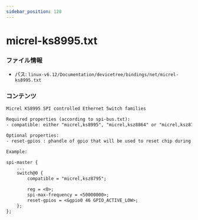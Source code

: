 ```yaml
---
sidebar_position: 120
---
```

# micrel-ks8995.txt

### ファイル情報

- パス: `linux-v6.12/Documentation/devicetree/bindings/net/micrel-ks8995.txt`

### コンテンツ

```txt
Micrel KS8995 SPI controlled Ethernet Switch families

Required properties (according to spi-bus.txt):
- compatible: either "micrel,ks8995", "micrel,ksz8864" or "micrel,ksz8795"

Optional properties:
- reset-gpios : phandle of gpio that will be used to reset chip during probe

Example:

spi-master {
	...
	switch@0 {
		compatible = "micrel,ksz8795";

		reg = <0>;
		spi-max-frequency = <50000000>;
		reset-gpios = <&gpio0 46 GPIO_ACTIVE_LOW>;
	};
};

```
